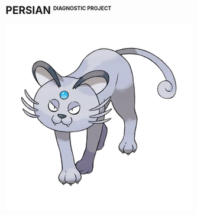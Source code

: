 # PERSIAN <sup style="font-size: .5em">DIAGNOSTIC PROJECT</sup>


![PERSIAN](../../../../docs/assets/images/persian.webp)